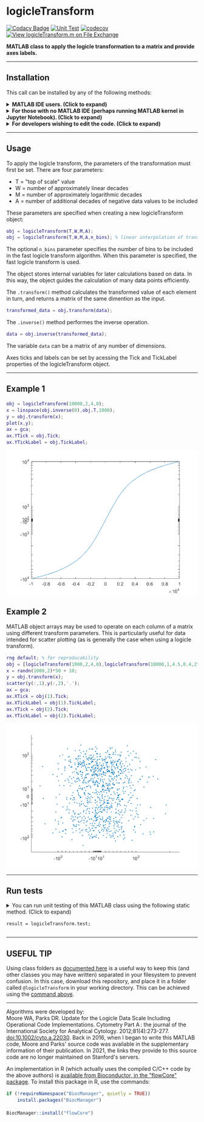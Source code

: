 # logicleTransform

[![Codacy Badge](https://api.codacy.com/project/badge/Grade/f6ed7da0587340e1bde5c0ce8bb5eb58)](https://app.codacy.com/app/harleyday/logicleTransform.m?utm_source=github.com&utm_medium=referral&utm_content=harleyday/logicleTransform.m&utm_campaign=Badge_Grade_Dashboard)
[![Unit Test](https://github.com/harleyday/logicleTransform.m/actions/workflows/main.yml/badge.svg)](https://github.com/harleyday/logicleTransform.m/actions/workflows/main.yml)
[![codecov](https://codecov.io/gh/harleyday/logicleTransform.m/branch/master/graph/badge.svg?token=07JG0AC4XA)](https://codecov.io/gh/harleyday/logicleTransform.m)
[![View logicleTransform.m on File Exchange](https://www.mathworks.com/matlabcentral/images/matlab-file-exchange.svg)](https://uk.mathworks.com/matlabcentral/fileexchange/68289-logicletransform-m)

**MATLAB class to apply the logicle transformation to a matrix and provide axes labels.**

----------------------------------------------------------------------------------------------------------------------------

## Installation
This call can be installed by any of the following methods:
<details id="direct-download">
  <summary>
    <strong>MATLAB IDE users. (Click to expand)</strong>
  </summary>
  Download the latest <code>logicleTransform.m.mltbx</code> file from the <a href="https://github.com/harleyday/logicleTransform.m/releases">releases page of this GitHub repository</a>. Install this from MATLAB by double-clicking on toolbox the file.
</details>

<details id="MATLAB-command-installation">
  <summary>
    <strong>For those with no MATLAB IDE  (perhaps running MATLAB kernel in Jupyter Notebook). (Click to expand)</strong>
  </summary>
  Once you've downloaded the <a href="https://harleyday.github.io/downloadGitHubRelease/"><code>downloadGitHubRelease</code></a> tool, you can install the <code>logicleTransform.m</code> toolbox file using the following at the MATLAB command line:<br>
  <code>downloadGitHubRelease ( 'harleyday/logicleTransform.m', 'install', true );</code>
</details>

<details id="source-installation">
  <summary>
    <strong>For developers wishing to edit the code. (Click to expand)</strong>
  </summary>
  These instructions will place the source code in your working directory so that you can edit it as you wish.<br>
  <strong>For linux users</strong>
  <br>
  Go to your working directory for your MATLAB project, and extract the <code>@logicleTransform</code> directory from the latest release archive. This can be done using a curl one-liner:
  <br>
  <pre><code>cd path/to/working/directory
curl -L https://github.com/harleyday/logicleTransform.m/archive/v1.3.tar.gz | tar -xzf - --strip-components=1 logicleTransform.m-1.3/@logicleTransform/</code></pre>

  <strong>For windows users</strong>
  <br>
  Download and extract the <a href="https://github.com/harleyday/logicleTransform.m/archive/v1.3.zip">zip archive</a>. The folder <code>@logicleTransform</code> should be placed into your working directory.
</details>

----------------------------------------------------------------------------------------------------------------------------

## Usage

To apply the logicle transform, the parameters of the transformation must first be set. There are four parameters:

* T = "top of scale" value
* W = number of approximately linear decades
* M = number of approximately logarithmic decades
* A = number of additional decades of negative data values to be included

These parameters are specified when creating a new logicleTransform object:
```MATLAB
obj = logicleTransform(T,W,M,A);
obj = logicleTransform(T,W,M,A,n_bins); % linear interpolation of transform with n_bins evaluated points
```
The optional `n_bins` parameter specifies the number of bins to be included in the fast logicle transform algorithm. When this parameter is specified, the fast logicle transform is used.

The object stores internal variables for later calculations based on data. In this way, the object guides the calculation of many data points efficiently.

The ``.transform()`` method calculates the transformed value of each element in turn, and returns a matrix of the same dimention as the input.
```MATLAB
transformed_data = obj.transform(data);
```

The ``.inverse()`` method performes the inverse operation.
```MATLAB
data = obj.inverse(transformed_data);
```

The variable `data` can be a matrix of any number of dimensions.

Axes ticks and labels can be set by acessing the Tick and TickLabel properties of the logicleTransform object.

---
## Example 1
```MATLAB
obj = logicleTransform(10000,2,4,0);
x = linspace(obj.inverse(0),obj.T,1000);
y = obj.transform(x);
plot(x,y);
ax = gca;
ax.YTick = obj.Tick;
ax.YTickLabel = obj.TickLabel;
```
![alt text](./img/Example_1_img.png?raw=true "transformation curve")

## Example 2
MATLAB object arrays may be used to operate on each column of a matrix using different transform parameters. This is particularly useful for data intended for scatter plotting (as is generally the case when using a logicle transform).
```MATLAB
rng default; % for reproducability
obj = [logicleTransform(1000,2,4,0),logicleTransform(10000,1,4.5,0.4,2^6)];
x = randn(1000,2)*50 + 10;
y = obj.transform(x);
scatter(y(:,1),y(:,2),'.');
ax = gca;
ax.XTick = obj(1).Tick;
ax.XTickLabel = obj(1).TickLabel;
ax.YTick = obj(2).Tick;
ax.YTickLabel = obj(2).TickLabel;
```
![alt text](./img/Example_2_img.png?raw=true "scattered transformed data")

---
## Run tests
<details id="results">
  <summary>
    You can run unit testing of this MATLAB class using the following static method. (Click to expand)
    <pre><code>result = logicleTransform.test;</code></pre>
  </summary>
  
  If the class is working, this will yield the following:
  <pre><code>Checking logicleTransform.m toolbox performance using the packaged test suite.
Running logicleTransformTest
.......... ..
Done logicleTransformTest
__________

  12×6 table

                                                                              Name                                                                              Passed    Failed    Incomplete    Duration       Details   
    ________________________________________________________________________________________________________________________________________________________    ______    ______    __________    _________    ____________

    {'logicleTransformTest[inputs_1=transform_parameters,inputs_2=transform_parameters,torance=high]/testClass(type=logicleTransform)'                     }    true      false       false        0.094782    {1×1 struct}
    {'logicleTransformTest[inputs_1=transform_parameters,inputs_2=transform_parameters,torance=high]/testSize'                                             }    true      false       false       0.0085903    {1×1 struct}
    {'logicleTransformTest[inputs_1=transform_parameters,inputs_2=transform_parameters,torance=high]/testRejectWrongInputSize'                             }    true      false       false        0.019347    {1×1 struct}
    {'logicleTransformTest[inputs_1=transform_parameters,inputs_2=transform_parameters,torance=high]/testTransformation1d'                                 }    true      false       false         0.06245    {1×1 struct}
    {'logicleTransformTest[inputs_1=transform_parameters,inputs_2=transform_parameters,torance=high]/testTransformation2d'                                 }    true      false       false        0.071034    {1×1 struct}
    {'logicleTransformTest[inputs_1=transform_parameters,inputs_2=transform_parameters,torance=high]/testTransformationNd'                                 }    true      false       false        0.011476    {1×1 struct}
    {'logicleTransformTest[inputs_1=transform_parameters_and_n_bins,inputs_2=transform_parameters_and_n_bins,torance=low]/testClass(type=logicleTransform)'}    true      false       false        0.043506    {1×1 struct}
    {'logicleTransformTest[inputs_1=transform_parameters_and_n_bins,inputs_2=transform_parameters_and_n_bins,torance=low]/testSize'                        }    true      false       false       0.0008899    {1×1 struct}
    {'logicleTransformTest[inputs_1=transform_parameters_and_n_bins,inputs_2=transform_parameters_and_n_bins,torance=low]/testRejectWrongInputSize'        }    true      false       false        0.011629    {1×1 struct}
    {'logicleTransformTest[inputs_1=transform_parameters_and_n_bins,inputs_2=transform_parameters_and_n_bins,torance=low]/testTransformation1d'            }    true      false       false        0.014922    {1×1 struct}
    {'logicleTransformTest[inputs_1=transform_parameters_and_n_bins,inputs_2=transform_parameters_and_n_bins,torance=low]/testTransformation2d'            }    true      false       false        0.045648    {1×1 struct}
    {'logicleTransformTest[inputs_1=transform_parameters_and_n_bins,inputs_2=transform_parameters_and_n_bins,torance=low]/testTransformationNd'            }    true      false       false       0.0061737    {1×1 struct}

  Tests passed with no errors. Enjoy!
  User manual can be found at the <a href="https://harleyday.github.io/logicleTransform.m/">GitHub Pages site</a>.</code></pre>
  
  If there is a bug somewhere, this test suite might detect it and return something like:
  <pre><code>Checking logicleTransform.m toolbox performance using the packaged test suite.
Running logicleTransformTest

================================================================================
Error occurred while setting up or tearing down logicleTransformTest[inputs_1=transform_parameters,inputs_2=transform_parameters,torance=high].
As a result, all logicleTransformTest[inputs_1=transform_parameters,inputs_2=transform_parameters,torance=high] tests failed and did not run to completion.
    ---------
    Error ID:
    ---------
    'logicleTransform:ParameterError'
    --------------
    Error Details:
    --------------
    Error using logicleTransform (line 35)
    We require T > 0
    
    Error in logicleTransformTest/testLogicTranformConstructor (line 29)
                testCase.obj1d = logicleTransform(inputs_1{:});
================================================================================

================================================================================
Error occurred while setting up or tearing down logicleTransformTest[inputs_1=transform_parameters_and_n_bins,inputs_2=transform_parameters_and_n_bins,torance=low].
As a result, all logicleTransformTest[inputs_1=transform_parameters_and_n_bins,inputs_2=transform_parameters_and_n_bins,torance=low] tests failed and did not run to completion.
    ---------
    Error ID:
    ---------
    'logicleTransform:ParameterError'
    --------------
    Error Details:
    --------------
    Error using logicleTransform (line 35)
    We require T > 0
    
    Error in logicleTransformTest/testLogicTranformConstructor (line 29)
                testCase.obj1d = logicleTransform(inputs_1{:});
================================================================================

Done logicleTransformTest
__________

Failure Summary:

     Name                                                                                                                                                  Failed  Incomplete  Reason(s)
    =====================================================================================================================================================================================
     logicleTransformTest[inputs_1=transform_parameters,inputs_2=transform_parameters,torance=high]/testClass(type=logicleTransform)                         X         X       Errored.
    -------------------------------------------------------------------------------------------------------------------------------------------------------------------------------------
     logicleTransformTest[inputs_1=transform_parameters,inputs_2=transform_parameters,torance=high]/testSize                                                 X         X       Errored.
    -------------------------------------------------------------------------------------------------------------------------------------------------------------------------------------
     logicleTransformTest[inputs_1=transform_parameters,inputs_2=transform_parameters,torance=high]/testRejectWrongInputSize                                 X         X       Errored.
    -------------------------------------------------------------------------------------------------------------------------------------------------------------------------------------
     logicleTransformTest[inputs_1=transform_parameters,inputs_2=transform_parameters,torance=high]/testTransformation1d                                     X         X       Errored.
    -------------------------------------------------------------------------------------------------------------------------------------------------------------------------------------
     logicleTransformTest[inputs_1=transform_parameters,inputs_2=transform_parameters,torance=high]/testTransformation2d                                     X         X       Errored.
    -------------------------------------------------------------------------------------------------------------------------------------------------------------------------------------
     logicleTransformTest[inputs_1=transform_parameters,inputs_2=transform_parameters,torance=high]/testTransformationNd                                     X         X       Errored.
    -------------------------------------------------------------------------------------------------------------------------------------------------------------------------------------
     logicleTransformTest[inputs_1=transform_parameters_and_n_bins,inputs_2=transform_parameters_and_n_bins,torance=low]/testClass(type=logicleTransform)    X         X       Errored.
    -------------------------------------------------------------------------------------------------------------------------------------------------------------------------------------
     logicleTransformTest[inputs_1=transform_parameters_and_n_bins,inputs_2=transform_parameters_and_n_bins,torance=low]/testSize                            X         X       Errored.
    -------------------------------------------------------------------------------------------------------------------------------------------------------------------------------------
     logicleTransformTest[inputs_1=transform_parameters_and_n_bins,inputs_2=transform_parameters_and_n_bins,torance=low]/testRejectWrongInputSize            X         X       Errored.
    -------------------------------------------------------------------------------------------------------------------------------------------------------------------------------------
     logicleTransformTest[inputs_1=transform_parameters_and_n_bins,inputs_2=transform_parameters_and_n_bins,torance=low]/testTransformation1d                X         X       Errored.
    -------------------------------------------------------------------------------------------------------------------------------------------------------------------------------------
     logicleTransformTest[inputs_1=transform_parameters_and_n_bins,inputs_2=transform_parameters_and_n_bins,torance=low]/testTransformation2d                X         X       Errored.
    -------------------------------------------------------------------------------------------------------------------------------------------------------------------------------------
     logicleTransformTest[inputs_1=transform_parameters_and_n_bins,inputs_2=transform_parameters_and_n_bins,torance=low]/testTransformationNd                X         X       Errored.
  12×6 table

                                                                              Name                                                                              Passed    Failed    Incomplete    Duration       Details   
    ________________________________________________________________________________________________________________________________________________________    ______    ______    __________    _________    ____________

    {'logicleTransformTest[inputs_1=transform_parameters,inputs_2=transform_parameters,torance=high]/testClass(type=logicleTransform)'                     }    false     true        true        0.0020224    {1×1 struct}
    {'logicleTransformTest[inputs_1=transform_parameters,inputs_2=transform_parameters,torance=high]/testSize'                                             }    false     true        true                0    {1×1 struct}
    {'logicleTransformTest[inputs_1=transform_parameters,inputs_2=transform_parameters,torance=high]/testRejectWrongInputSize'                             }    false     true        true                0    {1×1 struct}
    {'logicleTransformTest[inputs_1=transform_parameters,inputs_2=transform_parameters,torance=high]/testTransformation1d'                                 }    false     true        true                0    {1×1 struct}
    {'logicleTransformTest[inputs_1=transform_parameters,inputs_2=transform_parameters,torance=high]/testTransformation2d'                                 }    false     true        true                0    {1×1 struct}
    {'logicleTransformTest[inputs_1=transform_parameters,inputs_2=transform_parameters,torance=high]/testTransformationNd'                                 }    false     true        true                0    {1×1 struct}
    {'logicleTransformTest[inputs_1=transform_parameters_and_n_bins,inputs_2=transform_parameters_and_n_bins,torance=low]/testClass(type=logicleTransform)'}    false     true        true        0.0008519    {1×1 struct}
    {'logicleTransformTest[inputs_1=transform_parameters_and_n_bins,inputs_2=transform_parameters_and_n_bins,torance=low]/testSize'                        }    false     true        true                0    {1×1 struct}
    {'logicleTransformTest[inputs_1=transform_parameters_and_n_bins,inputs_2=transform_parameters_and_n_bins,torance=low]/testRejectWrongInputSize'        }    false     true        true                0    {1×1 struct}
    {'logicleTransformTest[inputs_1=transform_parameters_and_n_bins,inputs_2=transform_parameters_and_n_bins,torance=low]/testTransformation1d'            }    false     true        true                0    {1×1 struct}
    {'logicleTransformTest[inputs_1=transform_parameters_and_n_bins,inputs_2=transform_parameters_and_n_bins,torance=low]/testTransformation2d'            }    false     true        true                0    {1×1 struct}
    {'logicleTransformTest[inputs_1=transform_parameters_and_n_bins,inputs_2=transform_parameters_and_n_bins,torance=low]/testTransformationNd'            }    false     true        true                0    {1×1 struct}

Logicle Transform class contains errors. Please register this issue at the <a href="https://github.com/harleyday/logicleTransform.m/issues/new/choose">GitHub repository issues page</a>.
  Thank you for your time, and sorry for the inconvenience.</code></pre>
</details>

---
## USEFUL TIP

Using class folders as [documented here](https://uk.mathworks.com/help/matlab/matlab_oop/organizing-classes-in-folders.html) is a useful way to keep this (and other classes you may have written) separated in your filesystem to prevent confusion. In this case, download this repository, and place it in a folder called ``@logicleTransform`` in your working directory. This can be achieved using the [command above](#source-installation).

---
Algorithms were developed by:  
Moore WA, Parks DR. Update for the Logicle Data Scale Including Operational Code Implementations. Cytometry Part A : the journal of the International Society for Analytical Cytology. 2012;81(4):273-277. [doi:10.1002/cyto.a.22030](http://onlinelibrary.wiley.com/doi/10.1002/cyto.a.22030/abstract). Back in 2016, when I began to write this MATLAB code, Moore and Parks' source code was available in the supplementary information of their publication. In 2021, the links they provide to this source code are no longer maintained on Stanford's servers.

An implementation in R (which actually uses the compiled C/C++ code by the above authors) is [available from Bioconductor, in the "flowCore" package](https://www.bioconductor.org/packages/release/bioc/html/flowCore.html). To install this package in R, use the commands:
```R
if (!requireNamespace("BiocManager", quietly = TRUE))
    install.packages("BiocManager")

BiocManager::install("flowCore")
```
